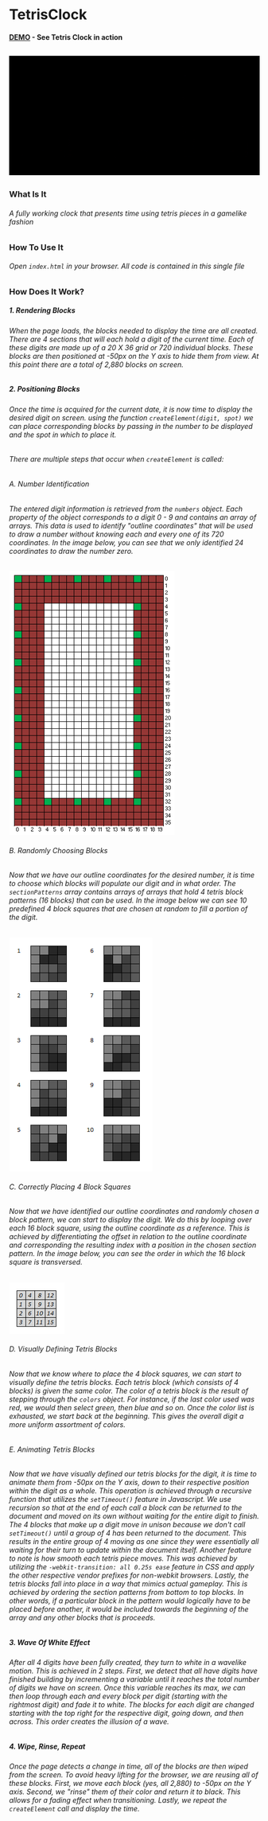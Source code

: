 # TetrisClock
#### [DEMO](https://m-butler.github.io/TetrisClock/) - See Tetris Clock in action
![Demo Gif](https://github.com/m-butler/TetrisClock/blob/master/images/tetris.gif "Demo Gif")
---
### What Is It
###### A fully working clock that presents time using tetris pieces in a gamelike fashion

### How To Use It
###### Open `index.html` in your browser. All code is contained in this single file

### How Does It Work?
##### 1. Rendering Blocks
###### When the page loads, the blocks needed to display the time are all created. There are 4 sections that will each hold a digit of the current time. Each of these digits are made up of a 20 X 36 grid or 720 individual blocks. These blocks are then positioned at -50px on the Y axis to hide them from view. At this point there are a total of 2,880 blocks on screen.
##### 2. Positioning Blocks
###### Once the time is acquired for the current date, it is now time to display the desired digit on screen. using the function `createElement(digit, spot)` we can place corresponding blocks by passing in the number to be displayed and the spot in which to place it.
###### There are multiple steps that occur when `createElement` is called:
###### A. Number Identification
###### The entered digit information is retrieved from the `numbers` object. Each property of the object corresponds to a digit 0 - 9 and contains an array of arrays. This data is used to identify "outline coordinates" that will be used to draw a number without knowing each and every one of its 720 coordinates. In the image below, you can see that we only identified 24 coordinates to draw the number zero.
![Number Outline Coordinates Image](https://github.com/m-butler/TetrisClock/blob/master/images/numberStructure.PNG "Number Outline Coordinates")
###### B. Randomly Choosing Blocks
###### Now that we have our outline coordinates for the desired number, it is time to choose which blocks will populate our digit and in what order. The `sectionPatterns` array contains arrays of arrays that hold 4 tetris block patterns (16 blocks) that can be used. In the image below we can see 10 predefined 4 block squares that are chosen at random to fill a portion of the digit.
![Block Patterns Image](https://github.com/m-butler/TetrisClock/blob/master/images/patterns.PNG "Block Patterns")
###### C. Correctly Placing 4 Block Squares
###### Now that we have identified our outline coordinates and randomly chosen a block pattern, we can start to display the digit. We do this by looping over each 16 block square, using the outline coordinate as a reference. This is achieved by differentiating the offset in relation to the outline coordinate and corresponding the resulting index with a position in the chosen section pattern. In the image below, you can see the order in which the 16 block square is transversed.
![Square Grid Image](https://github.com/m-butler/TetrisClock/blob/master/images/grid.PNG "Square Grid")
###### D. Visually Defining Tetris Blocks
###### Now that we know where to place the 4 block squares, we can start to visually define the tetris blocks. Each tetris block (which consists of 4 blocks) is given the same color. The color of a tetris block is the result of stepping through the `colors` object. For instance, if the last color used was red, we would then select green, then blue and so on. Once the color list is exhausted, we start back at the beginning. This gives the overall digit a more uniform assortment of colors.
###### E. Animating Tetris Blocks
###### Now that we have visually defined our tetris blocks for the digit, it is time to animate them from -50px on the Y axis, down to their respective position within the digit as a whole. This operation is achieved through a recursive function that utilizes the `setTimeout()` feature in Javascript. We use recursion so that at the end of each call a block can be returned to the document and moved on its own without waiting for the entire digit to finish. The 4 blocks that make up a digit move in unison because we don't call `setTimeout()` until a group of 4 has been returned to the document. This results in the entire group of 4 moving as one since they were essentially all waiting for their turn to update within the document itself. Another feature to note is how smooth each tetris piece moves. This was achieved by utilizing the `-webkit-transition: all 0.25s ease` feature in CSS and apply the other respective vendor prefixes for non-webkit browsers. Lastly, the tetris blocks fall into place in a way that mimics actual gameplay. This is achieved by ordering the section patterns from bottom to top blocks. In other words, if a particular block in the pattern would logically have to be placed before another, it would be included towards the beginning of the array and any other blocks that is proceeds.
##### 3. Wave Of White Effect
###### After all 4 digits have been fully created, they turn to white in a wavelike motion. This is achieved in 2 steps. First, we detect that all have digits have finished building by incrementing a variable until it reaches the total number of digits we have on screen. Once this variable reaches its max, we can then loop through each and every block per digit (starting with the rightmost digit) and fade it to white. The blocks for each digit are changed starting with the top right for the respective digit, going down, and then across. This order creates the illusion of a wave.
##### 4. Wipe, Rinse, Repeat
###### Once the page detects a change in time, all of the blocks are then wiped from the screen. To avoid heavy lifting for the browser, we are reusing all of these blocks. First, we move each block (yes, all 2,880) to -50px on the Y axis. Second, we "rinse" them of their color and return it to black. This allows for a fading effect when transitioning. Lastly, we repeat the `createElement` call and display the time. 
